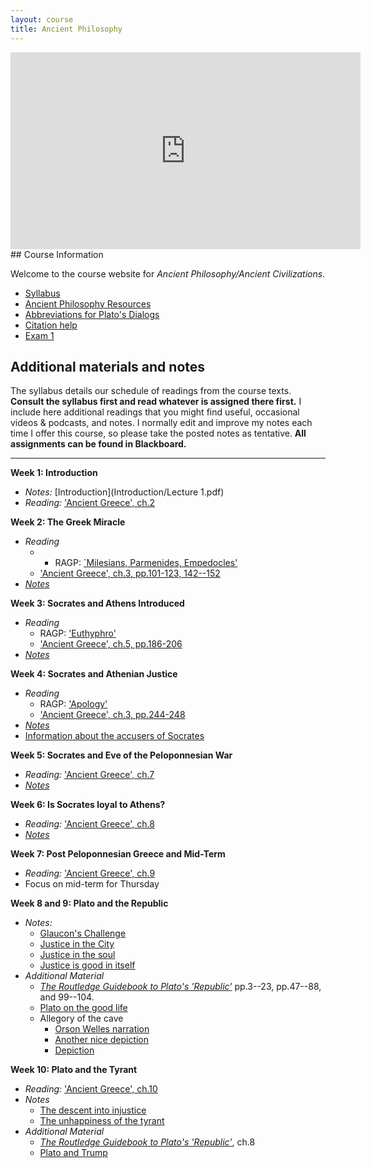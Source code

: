 ```yaml
---
layout: course
title: Ancient Philosophy
---
```


<iframe width="560" height="315" src="https://www.youtube.com/embed/HF09PRMQ7Dk" frameborder="0" allow="accelerometer; autoplay; encrypted-media; gyroscope; picture-in-picture" allowfullscreen></iframe>
## Course Information

Welcome to the course website for *Ancient Philosophy/Ancient Civilizations*.  
+ [Syllabus](Syllabus.pdf)
+ [Ancient Philosophy Resources](resources)
+ [Abbreviations for Plato's Dialogs](abbreviations.pdf)
+ [Citation help](citation.pdf)
+ [Exam 1](exam1)

## Additional materials and notes

The syllabus details our schedule of readings from the course texts. **Consult the syllabus first and read whatever is assigned there first.** I include here additional readings that you might find useful, occasional videos & podcasts, and notes. I normally edit and improve my notes each time I offer this course, so please take the posted notes as tentative. **All assignments can be found in Blackboard.**

---

**Week 1: Introduction**

+ *Notes:* [Introduction](Introduction/Lecture 1.pdf)
+ *Reading:* ['Ancient Greece', ch.2](https://www.dropbox.com/scl/fi/e7vd08rl25gf50jga90us/pomeroy.pdf?rlkey=34pwmeodzjo9zslckk8xkqoee&dl=0)


**Week 2: The Greek Miracle**

+ *Reading*
	+ + RAGP: [`Milesians, Parmenides, Empedocles'](Presoc/presocratics.pdf)
	+ ['Ancient Greece', ch.3, pp.101-123, 142--152](https://www.dropbox.com/scl/fi/e7vd08rl25gf50jga90us/pomeroy.pdf?rlkey=34pwmeodzjo9zslckk8xkqoee&dl=0)
+ [*Notes*](Presoc/Parmenides)

**Week 3: Socrates and Athens Introduced**

+ *Reading*
	+ RAGP: ['Euthyphro'](Euthyphro/euthyphro.pdf)  
	+ ['Ancient Greece', ch.5, pp.186-206](https://www.dropbox.com/scl/fi/e7vd08rl25gf50jga90us/pomeroy.pdf?rlkey=34pwmeodzjo9zslckk8xkqoee&dl=0)
+ [*Notes*](Euthyphro/Lecture4.pdf) 

**Week 4: Socrates and Athenian Justice**

+ *Reading*
	+ RAGP: ['Apology'](Apology/Apology.pdf)
	+ ['Ancient Greece', ch.3, pp.244-248](https://www.dropbox.com/scl/fi/e7vd08rl25gf50jga90us/pomeroy.pdf?rlkey=34pwmeodzjo9zslckk8xkqoee&dl=0)
+ [*Notes*](Apology/Lecture5.pdf)
+ [Information about the accusers of Socrates](Apology/Accusers.pdf)


**Week 5: Socrates and Eve of the Peloponnesian War**

+ *Reading:* ['Ancient Greece', ch.7](https://www.dropbox.com/scl/fi/e7vd08rl25gf50jga90us/pomeroy.pdf?rlkey=34pwmeodzjo9zslckk8xkqoee&dl=0)
+ [*Notes*](Meno/Meno.pdf)

**Week 6: Is Socrates loyal to Athens?**

+ *Reading:* ['Ancient Greece', ch.8](https://www.dropbox.com/scl/fi/e7vd08rl25gf50jga90us/pomeroy.pdf?rlkey=34pwmeodzjo9zslckk8xkqoee&dl=0)
+ [*Notes*](Crito/crito.pdf)

**Week 7: Post Peloponnesian Greece and Mid-Term**

+ *Reading:* ['Ancient Greece', ch.9](https://www.dropbox.com/scl/fi/e7vd08rl25gf50jga90us/pomeroy.pdf?rlkey=34pwmeodzjo9zslckk8xkqoee&dl=0)
+ Focus on mid-term for Thursday

**Week 8 and 9: Plato and the Republic**

+ *Notes:* 
	+ [Glaucon's Challenge](Republic1/Lecture.pdf)
	+ [Justice in the City](Republic1/Lecture2.pdf)
	+ [Justice in the soul](Republic2/Lecture.pdf) 
	+ [Justice is good in itself](Republic2/Lecture1.pdf)  
+ *Additional Material*
	+ [*The Routledge Guidebook to Plato's 'Republic'*](Pappas.pdf) pp.3--23, pp.47--88, and 99--104.  
	+ [Plato on the good life](https://www.youtube.com/watch?v=-oJs5u_GAYA)
	+ Allegory of the cave
		+ [Orson Welles narration](https://www.youtube.com/watch?v=QFi8JUIwu2s)
		+ [Another nice depiction](https://youtu.be/1RWOpQXTltA)
		+ [Depiction](Republic3/cave.jpeg)


**Week 10: Plato and the Tyrant**

+ *Reading:* ['Ancient Greece', ch.10](https://www.dropbox.com/scl/fi/e7vd08rl25gf50jga90us/pomeroy.pdf?rlkey=34pwmeodzjo9zslckk8xkqoee&dl=0)
+ *Notes*
	+ [The descent into injustice](Republic3/lecture1.pdf)
	+ [The unhappiness of the tyrant](Republic3/lecture2.pdf)
+ *Additional Material*
	+ [*The Routledge Guidebook to Plato's 'Republic'*](Pappas.pdf), ch.8
	+ [Plato and Trump](https://www.youtube.com/watch?v=cnzo9qXLFUo)
